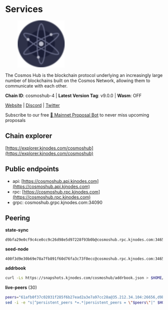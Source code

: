 # Services

<figure><img src="https://raw.githubusercontent.com/kj89/cosmos-images/main/logos/cosmoshub.png" width="150" alt=""><figcaption></figcaption></figure>

The Cosmos Hub is the blockchain protocol underlying an  increasingly large number of blockchains built on the  Cosmos Network, allowing them to communicate with each other.

**Chain ID**: cosmoshub-4 | **Latest Version Tag**: v9.0.0 | **Wasm**: OFF

[Website](https://hub.cosmos.network) | [Discord](https://discord.gg/cosmosnetwork) | [Twitter](https://twitter.com/cosmoshub)



Subscribe to our free [🤖 Mainnet Proposal Bot](https://t.me/kjnodes_proposal_bot) to never miss upcoming proposals


## Chain explorer
[https://explorer.kjnodes.com/cosmoshub](https://explorer.kjnodes.com/cosmoshub)

## Public endpoints

* api: [https://cosmoshub.api.kjnodes.com](https://cosmoshub.api.kjnodes.com)
* rpc: [https://cosmoshub.rpc.kjnodes.com](https://cosmoshub.rpc.kjnodes.com)
* grpc: cosmoshub.grpc.kjnodes.com:34090

## Peering

**state-sync**

```text
d9bfa29e0cf9c4ce0cc9c26d98e5d97228f93b0b@cosmoshub.rpc.kjnodes.com:34656
```

**seed-node**

```text
400f3d9e30b69e78a7fb891f60d76fa3c73f0ecc@cosmoshub.rpc.kjnodes.com:34659
```

**addrbook**
```bash
curl -Ls https://snapshots.kjnodes.com/cosmoshub/addrbook.json > $HOME/.gaia/config/addrbook.json
```

**live-peers** (30)
```bash
peers="61afb0f37c02031f285f6b27ead2a3e7a97cc28a@35.212.34.104:26656,d9bfa29e0cf9c4ce0cc9c26d98e5d97228f93b0b@65.109.88.38:34656,aa61bc0e8a42eda6ac1276c4279941714a4a38f4@88.99.70.38:26656,ca5011c44fd74d95e7fca487c69e301df195750c@65.108.122.246:26726,1cce99042f884d669e7287e3e362bff8e385c63e@46.4.79.183:26726,7abab0475a506ed3b9ab2ad40948bfe53b797e13@128.199.128.15:26090,b6b9bc1a0c18d12be759111bb3a0d9a8958120c7@57.128.20.184:26656,1997e68bf205bedeed0c4723786bf03464987dc1@77.87.108.21:26656,6ecca845883e9273062ee515d2657080e6539d9e@65.109.32.148:26726,e0ab6c5cc86959853f499236b8297344802ac5f4@5.161.139.201:26656,0eeb20e044d632b279e67f2fe91f50e4fceab1fd@159.223.223.84:26656,9edd51012df3a09395a48eb68a84723d6308e08c@35.212.116.100:26656,1da54d20c7339713f1d6d28dd2117087dd33d0ca@5.9.59.145:26656,9e14c8c48776a789f7029e88c260b2a6cbbf1417@35.212.85.141:26656,eb4fd68f2288aeb6fed2a89bc80d285e685f7276@18.143.49.208:26656,b858ca4f3fed2c36b949cf67188b126e2542a39a@135.181.215.115:26726,fe21dd474640247888fc7c4dce82da8da08a8bfd@135.181.113.227:26656,9d048653fa4d98e6c0760ed0c54ad2d257ba46df@65.108.137.34:26656,b79e1d3a621bdafd3a8d9a49dff8f4737d0bedc9@52.203.105.100:26656,971ed177b284db42108187867cb8694df48ac742@95.217.205.41:26656,36515aac2a928e227e7dc793a548b35b54bec974@45.63.82.80:26656,460967e46cc013e5e3eb365c1a8d271b0662549f@35.208.242.182:26656,4c46d32cbc4777c59a91a53fdadf8a3fa362036e@116.202.10.68:26656,ea1779f3c46730e98727fbc0499ba45b31a40ce0@95.216.16.205:14956,1279eae188599463661c3e2b9ab492615a6d7079@65.108.235.32:2010,51c49b57b371e3645de715e0034236a8bd61965e@35.194.145.62:26656,32bdba6ced12cdf2e534566e6c3d66ee2f7ef494@84.244.95.229:26656,3da88430414ec9084c8983fe4d462cce655ff1f3@51.222.245.114:26656,3334bb086be9ab0dba3a34331555624a7354a6ab@159.203.187.36:26090,82588f011491c6100d922d133f52fc23460b9231@95.216.230.145:26656"
sed -i -e "s|^persistent_peers *=.*|persistent_peers = \"$peers\"|" $HOME/.gaia/config/config.toml
```
